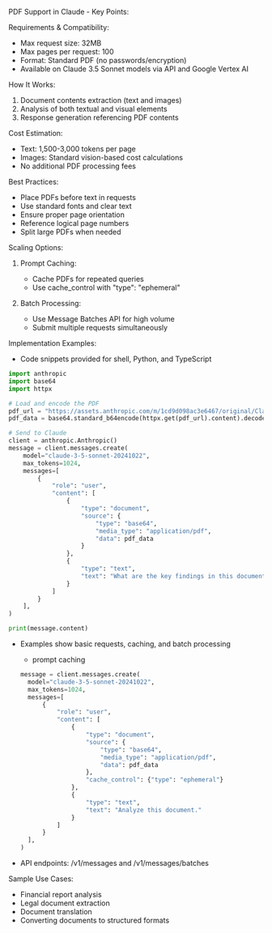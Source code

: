PDF Support in Claude - Key Points:

Requirements & Compatibility:

- Max request size: 32MB
- Max pages per request: 100
- Format: Standard PDF (no passwords/encryption)
- Available on Claude 3.5 Sonnet models via API and Google Vertex AI

How It Works:

1. Document contents extraction (text and images)
2. Analysis of both textual and visual elements
3. Response generation referencing PDF contents

Cost Estimation:

- Text: 1,500-3,000 tokens per page
- Images: Standard vision-based cost calculations
- No additional PDF processing fees

Best Practices:

- Place PDFs before text in requests
- Use standard fonts and clear text
- Ensure proper page orientation
- Reference logical page numbers
- Split large PDFs when needed

Scaling Options:

1. Prompt Caching:

   - Cache PDFs for repeated queries
   - Use cache_control with "type": "ephemeral"

2. Batch Processing:
   - Use Message Batches API for high volume
   - Submit multiple requests simultaneously

Implementation Examples:

- Code snippets provided for shell, Python, and TypeScript

```python
import anthropic
import base64
import httpx

# Load and encode the PDF
pdf_url = "https://assets.anthropic.com/m/1cd9d098ac3e6467/original/Claude-3-Model-Card-October-Addendum.pdf"
pdf_data = base64.standard_b64encode(httpx.get(pdf_url).content).decode("utf-8")

# Send to Claude
client = anthropic.Anthropic()
message = client.messages.create(
    model="claude-3-5-sonnet-20241022",
    max_tokens=1024,
    messages=[
        {
            "role": "user",
            "content": [
                {
                    "type": "document",
                    "source": {
                        "type": "base64",
                        "media_type": "application/pdf",
                        "data": pdf_data
                    }
                },
                {
                    "type": "text",
                    "text": "What are the key findings in this document?"
                }
            ]
        }
    ],
)

print(message.content)
```

- Examples show basic requests, caching, and batch processing

  - prompt caching

  ```python
  message = client.messages.create(
    model="claude-3-5-sonnet-20241022",
    max_tokens=1024,
    messages=[
        {
            "role": "user",
            "content": [
                {
                    "type": "document",
                    "source": {
                        "type": "base64",
                        "media_type": "application/pdf",
                        "data": pdf_data
                    },
                    "cache_control": {"type": "ephemeral"}
                },
                {
                    "type": "text",
                    "text": "Analyze this document."
                }
            ]
        }
    ],
  )
  ```

- API endpoints: /v1/messages and /v1/messages/batches

Sample Use Cases:

- Financial report analysis
- Legal document extraction
- Document translation
- Converting documents to structured formats
